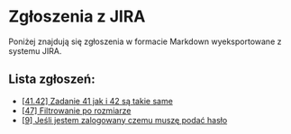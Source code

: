 # Zgłoszenia z JIRA

Poniżej znajdują się zgłoszenia w formacie Markdown wyeksportowane z systemu JIRA.

## Lista zgłoszeń:

- [[41.42] Zadanie 41 jak i 42 są takie same](ONLW65-379.md)
- [[47] Filtrowanie po rozmiarze](ONLW65-405.md)
- [[9] Jeśli jestem zalogowany czemu muszę podać hasło](ONLW65-443.md)
